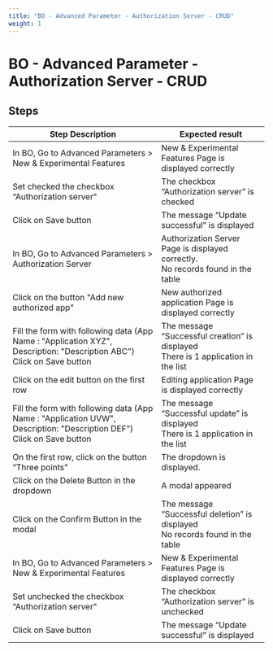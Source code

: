 ```yaml
---
title: "BO - Advanced Parameter - Authorization Server - CRUD"
weight: 1
---
```


# BO - Advanced Parameter - Authorization Server - CRUD
## Steps
| Step Description | Expected result |
| ----- | ----- |
| In BO, Go to Advanced Parameters > New & Experimental Features | New & Experimental Features Page is displayed correctly |
| Set checked the checkbox “Authorization server" | The checkbox “Authorization server” is checked |
| Click on Save button | The message “Update successful” is displayed |
| In BO, Go to Advanced Parameters > Authorization Server | Authorization Server Page is displayed correctly.<br>No records found in the table |
| Click on the button "Add new authorized app" | New authorized application Page is displayed correctly |
| Fill the form with following data (App Name : "Application XYZ", Description: "Description ABC")<br>Click on Save button | The message “Successful creation” is displayed<br>There is 1 application in the list |
| Click on the edit button on the first row | Editing application Page is displayed correctly |
| Fill the form with following data (App Name : "Application UVW", Description: "Description DEF")<br>Click on Save button | The message “Successful update” is displayed<br>There is 1 application in the list |
| On the first row, click on the button “Three points” | The dropdown is displayed. |
| Click on the Delete Button in the dropdown | A modal appeared |
| Click on the Confirm Button in the modal | The message “Successful deletion” is displayed<br>No records found in the table |
| In BO, Go to Advanced Parameters > New & Experimental Features | New & Experimental Features Page is displayed correctly |
| Set unchecked the checkbox “Authorization server" | The checkbox “Authorization server” is unchecked |
| Click on Save button | The message “Update successful” is displayed |

